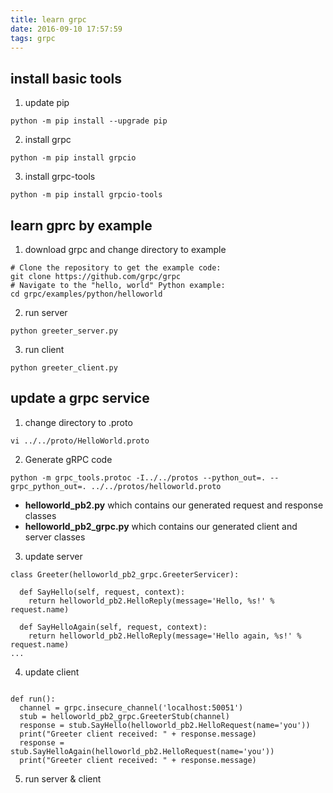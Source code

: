 ```yaml
---
title: learn grpc
date: 2016-09-10 17:57:59
tags: grpc
---
```


## install basic tools

1. update pip
```
python -m pip install --upgrade pip
```


2. install grpc
```
python -m pip install grpcio
```

3. install grpc-tools

```
python -m pip install grpcio-tools
```

## learn gprc by example

1. download grpc and change directory to example
```
# Clone the repository to get the example code:
git clone https://github.com/grpc/grpc
# Navigate to the "hello, world" Python example:
cd grpc/examples/python/helloworld
```

2. run server
```
python greeter_server.py
```

3. run client
```
python greeter_client.py
```

## update a grpc service

1. change directory to .proto
```
vi ../../proto/HelloWorld.proto

```
2. Generate gRPC code
```
python -m grpc_tools.protoc -I../../protos --python_out=. --grpc_python_out=. ../../protos/helloworld.proto
```

* **helloworld_pb2.py** which contains our generated request
and response classes
* **helloworld_pb2_grpc.py** which contains our
generated client and server classes

3. update server
```
class Greeter(helloworld_pb2_grpc.GreeterServicer):

  def SayHello(self, request, context):
    return helloworld_pb2.HelloReply(message='Hello, %s!' % request.name)

  def SayHelloAgain(self, request, context):
    return helloworld_pb2.HelloReply(message='Hello again, %s!' % request.name)
...
```

4. update client
```

def run():
  channel = grpc.insecure_channel('localhost:50051')
  stub = helloworld_pb2_grpc.GreeterStub(channel)
  response = stub.SayHello(helloworld_pb2.HelloRequest(name='you'))
  print("Greeter client received: " + response.message)
  response = stub.SayHelloAgain(helloworld_pb2.HelloRequest(name='you'))
  print("Greeter client received: " + response.message)
```

5. run server & client
